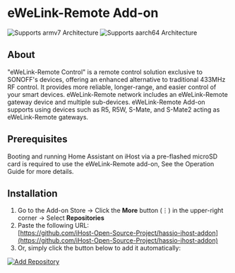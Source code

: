 # eWeLink-Remote Add-on

![Supports armv7 Architecture](https://img.shields.io/badge/armv7-yes-green.svg)
![Supports aarch64 Architecture](https://img.shields.io/badge/aarch64-yes-green.svg)


## About
"eWeLink-Remote Control" is a remote control solution exclusive to SONOFF's devices, offering an enhanced alternative to traditional 433MHz RF control. It provides more reliable, longer-range, and easier control of your smart devices. eWeLink-Remote network includes an eWeLink-Remote gateway device and multiple sub-devices. 
eWeLink-Remote Add-on supports using devices such as R5, R5W, S-Mate, and S-Mate2 acting as eWeLink-Remote gateways.


## Prerequisites 

Booting and running Home Assistant on iHost via a pre-flashed microSD card is required to use the eWeLink-Remote add-on, See the Operation Guide for more details. 

## Installation
1. Go to the Add-on Store → Click the **More** button (⋮) in the upper-right corner → Select **Repositories**  
2. Paste the following URL:  
   [https://github.com/iHost-Open-Source-Project/hassio-ihost-addon](https://github.com/iHost-Open-Source-Project/hassio-ihost-addon)  
3. Or, simply click the button below to add it automatically:

[![Add Repository](https://my.home-assistant.io/badges/supervisor_add_addon_repository.svg)](https://my.home-assistant.io/redirect/supervisor_add_addon_repository/?repository_url=https%3A%2F%2Fgithub.com%2FiHost-Open-Source-Project%2Fhassio-ihost-addon)